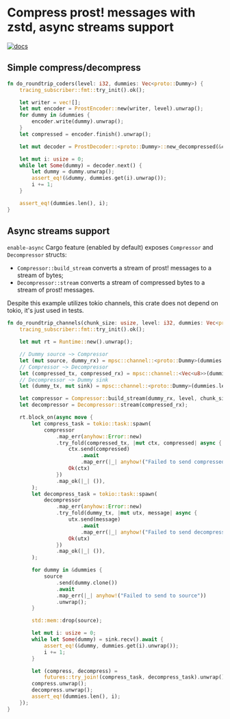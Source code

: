 # Compress prost! messages with zstd, async streams support

[![docs](https://docs.rs/prosto/badge.svg)](https://docs.rs/prosto)

## Simple compress/decompress

```rust
fn do_roundtrip_coders(level: i32, dummies: Vec<proto::Dummy>) {
    tracing_subscriber::fmt::try_init().ok();

    let writer = vec![];
    let mut encoder = ProstEncoder::new(writer, level).unwrap();
    for dummy in &dummies {
        encoder.write(dummy).unwrap();
    }
    let compressed = encoder.finish().unwrap();

    let mut decoder = ProstDecoder::<proto::Dummy>::new_decompressed(&compressed[..]).unwrap();

    let mut i: usize = 0;
    while let Some(dummy) = decoder.next() {
        let dummy = dummy.unwrap();
        assert_eq!(&dummy, dummies.get(i).unwrap());
        i += 1;
    }

    assert_eq!(dummies.len(), i);
}
```

## Async streams support

`enable-async` Cargo feature (enabled by default) exposes `Compressor` and `Decompressor` structs:

* `Compressor::build_stream` converts a stream of prost! messages to a stream of bytes;
* `Decompressor::stream` converts a stream of compressed bytes to a stream of prost! messages.

Despite this example utilizes tokio channels, this crate does not depend on tokio, it's just used in tests.

```rust
fn do_roundtrip_channels(chunk_size: usize, level: i32, dummies: Vec<proto::Dummy>) {
    tracing_subscriber::fmt::try_init().ok();

    let mut rt = Runtime::new().unwrap();

    // Dummy source ~> Compressor
    let (mut source, dummy_rx) = mpsc::channel::<proto::Dummy>(dummies.len());
    // Compressor ~> Decompressor
    let (compressed_tx, compressed_rx) = mpsc::channel::<Vec<u8>>(dummies.len());
    // Decompressor ~> Dummy sink
    let (dummy_tx, mut sink) = mpsc::channel::<proto::Dummy>(dummies.len());

    let compressor = Compressor::build_stream(dummy_rx, level, chunk_size).unwrap();
    let decompressor = Decompressor::stream(compressed_rx);

    rt.block_on(async move {
        let compress_task = tokio::task::spawn(
            compressor
                .map_err(anyhow::Error::new)
                .try_fold(compressed_tx, |mut ctx, compressed| async {
                    ctx.send(compressed)
                        .await
                        .map_err(|_| anyhow!("Failed to send compressed"))?;
                    Ok(ctx)
                })
                .map_ok(|_| ()),
        );
        let decompress_task = tokio::task::spawn(
            decompressor
                .map_err(anyhow::Error::new)
                .try_fold(dummy_tx, |mut utx, message| async {
                    utx.send(message)
                        .await
                        .map_err(|_| anyhow!("Failed to send decompressed"))?;
                    Ok(utx)
                })
                .map_ok(|_| ()),
        );

        for dummy in &dummies {
            source
                .send(dummy.clone())
                .await
                .map_err(|_| anyhow!("Failed to send to source"))
                .unwrap();
        }

        std::mem::drop(source);

        let mut i: usize = 0;
        while let Some(dummy) = sink.recv().await {
            assert_eq!(&dummy, dummies.get(i).unwrap());
            i += 1;
        }

        let (compress, decompress) =
            futures::try_join!(compress_task, decompress_task).unwrap();
        compress.unwrap();
        decompress.unwrap();
        assert_eq!(dummies.len(), i);
    });
}
```
